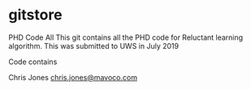 # gitstore
PHD Code All
This git contains all the PHD code for Reluctant learning algorithm.
This was submitted to UWS in July 2019

Code contains


Chris Jones
chris.jones@mavoco.com
